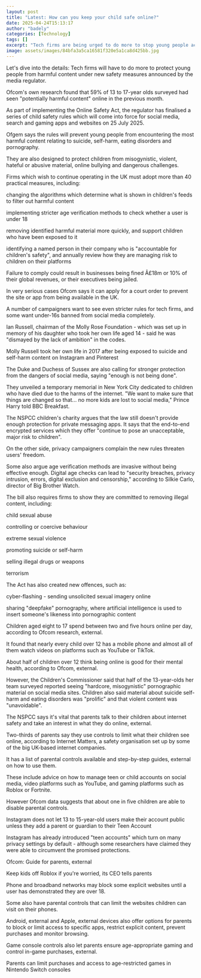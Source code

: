 ```yaml
---
layout: post
title: "Latest: How can you keep your child safe online?"
date: 2025-04-24T15:13:17
author: "badely"
categories: [Technology]
tags: []
excerpt: "Tech firms are being urged to do more to stop young people accessing unsuitable material."
image: assets/images/84bfa3a5ca16581f320e5a1ca8d425bb.jpg
---
```


Let's dive into the details: Tech firms will have to do more to protect young people from harmful content under new safety measures announced by the media regulator. 

Ofcom's own research found that 59% of 13 to 17-year olds surveyed had seen "potentially harmful content" online in the previous month. 

As part of implementing the Online Safety Act, the regulator has finalised a series of child safety rules which will come into force for social media, search and gaming apps and websites on 25 July 2025. 

Ofgem says the rules will prevent young people from encountering the most harmful content relating to suicide, self-harm, eating disorders and pornography. 

They are also designed to protect children from misogynistic, violent, hateful or abusive material, online bullying and dangerous challenges.

Firms which wish to continue operating in the UK must adopt more than 40 practical measures, including:

changing the algorithms which determine what is shown in children's feeds to filter out harmful content

implementing stricter age verification methods to check whether a user is under 18

removing identified harmful material more quickly, and support children who have been exposed to it 

identifying a named person in their company who is "accountable for children's safety", and annually review how they are managing risk to children on their platforms

Failure to comply could result in businesses being fined Â£18m or 10% of their global revenues, or their executives being jailed. 

In very serious cases Ofcom says it can apply for a court order to prevent the site or app from being available in the UK.

A number of campaigners want to see even stricter rules for tech firms, and some want under-16s banned from social media completely. 

Ian Russell, chairman of the Molly Rose Foundation - which was set up in memory of his daughter who took her own life aged 14 - said he was "dismayed by the lack of ambition" in the codes.

Molly Russell took her own life in 2017 after being exposed to suicide and self-harm content on Instagram and Pinterest

The Duke and Duchess of Sussex are also calling for stronger protection from the dangers of social media, saying "enough is not being done".

They unveiled a temporary memorial in New York City dedicated to children who have died due to the harms of the internet. "We want to make sure that things are changed so that... no more kids are lost to social media," Prince Harry told BBC Breakfast. 

The NSPCC children's charity argues that the law still doesn't provide enough protection for private messaging apps. It says that the end-to-end encrypted services which they offer "continue to pose an unacceptable, major risk to children".

On the other side, privacy campaigners complain the new rules threaten users' freedom. 

Some also argue age verification methods are invasive without being effective enough. Digital age checks can lead to "security breaches, privacy intrusion, errors, digital exclusion and censorship," according to Silkie Carlo, director of Big Brother Watch.

The bill also requires firms to show they are committed to removing illegal content, including:

child sexual abuse

controlling or coercive behaviour

extreme sexual violence

promoting suicide or self-harm

selling illegal drugs or weapons

terrorism

The Act has also created new offences, such as:

cyber-flashing - sending unsolicited sexual imagery online 

sharing "deepfake" pornography, where artificial intelligence is used to insert someone's likeness into pornographic content

Children aged eight to 17 spend between two and five hours online per day, according to Ofcom research, external. 

It found that nearly every child over 12 has a mobile phone and almost all of them watch videos on platforms such as YouTube or TikTok.

About half of children over 12 think being online is good for their mental health, according to Ofcom, external.

However, the Children's Commissioner said that half of the 13-year-olds her team surveyed reported seeing "hardcore, misogynistic" pornographic material on social media sites. Children also said material about suicide self-harm and eating disorders was "prolific" and that violent content was "unavoidable".

The NSPCC says it's vital that parents talk to their children about internet safety and take an interest in what they do online, external. 

Two-thirds of parents say they use controls to limit what their children see online, according to Internet Matters, a safety organisation set up by some of the big UK-based internet companies.

It has a list of parental controls available and step-by-step guides, external on how to use them.

These include advice on how to manage teen or child accounts on social media, video platforms such as YouTube, and gaming platforms such as Roblox or Fortnite. 

However Ofcom data suggests that about one in five children are able to disable parental controls.

Instagram does not let 13 to 15-year-old users make their account public unless they add a parent or guardian to their Teen Account

Instagram has already introduced "teen accounts" which turn on many privacy settings by default - although some researchers have claimed they were able to circumvent the promised protections. 

Ofcom: Guide for parents, external

Keep kids off Roblox if you're worried, its CEO tells parents

Phone and broadband networks may block some explicit websites until a user has demonstrated they are over 18. 

Some also have parental controls that can limit the websites children can visit on their phones.

Android, external and Apple, external devices also offer options for parents to block or limit access to specific apps, restrict explicit content, prevent purchases and monitor browsing.

Game console controls also let parents ensure age-appropriate gaming and control in-game purchases, external.

Parents can limit purchases and access to age-restricted games in Nintendo Switch consoles

